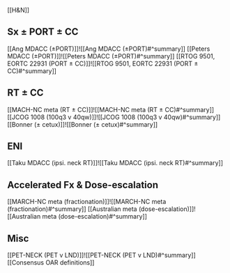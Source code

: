 
[[H&N]]

## Sx ± PORT ± CC
[[Ang MDACC (±PORT)]]![[Ang MDACC (±PORT)#^summary]]
[[Peters MDACC (±PORT)]]![[Peters MDACC (±PORT)#^summary]]
[[RTOG 9501, EORTC 22931 (PORT ± CC)]]![[RTOG 9501, EORTC 22931 (PORT ± CC)#^summary]]

## RT ± CC
[[MACH-NC meta (RT ± CC)]]![[MACH-NC meta (RT ± CC)#^summary]]
[[JCOG 1008 (100q3 v 40qw)]]![[JCOG 1008 (100q3 v 40qw)#^summary]]
[[Bonner (± cetux)]]![[Bonner (± cetux)#^summary]]

## ENI
[[Taku MDACC (ipsi. neck RT)]]![[Taku MDACC (ipsi. neck RT)#^summary]]

## Accelerated Fx & Dose-escalation
[[MARCH-NC meta (fractionation)]]![[MARCH-NC meta (fractionation)#^summary]]
[[Australian meta (dose-escalation)]]![[Australian meta (dose-escalation)#^summary]]

## Misc
[[PET-NECK (PET v LND)]]![[PET-NECK (PET v LND)#^summary]]
[[Consensus OAR definitions]]

